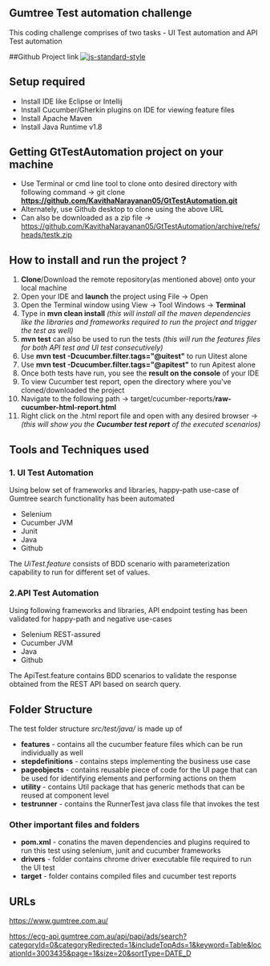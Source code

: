


## Gumtree Test automation challenge
This coding challenge comprises of two tasks - UI Test automation and API Test automation

##Github Project link
[![js-standard-style](https://img.shields.io/badge/GitHub-JavaProject-brightgreen.svg?style=flat)](https://github.com/KavithaNarayanan05/GtTestAutomation)

## Setup required
* Install IDE like Eclipse or Intellij
* Install Cucumber/Gherkin plugins on IDE for viewing feature files
* Install Apache Maven
* Install Java Runtime v1.8

## Getting GtTestAutomation project on your machine
* Use Terminal or cmd line tool to clone onto desired directory with following command -> git clone **https://github.com/KavithaNarayanan05/GtTestAutomation.git**
* Alternately, use Github desktop to clone using the above URL
* Can also be downloaded as a zip file -> https://github.com/KavithaNarayanan05/GtTestAutomation/archive/refs/heads/testk.zip


## How to install and run the project ?
1. **Clone**/Download the remote repository(as mentioned above) onto your local machine
2. Open your IDE and **launch** the project using File -> Open
3. Open the Terminal window using View -> Tool Windows -> **Terminal**
4. Type in **mvn clean install** _(this will install all the maven dependencies like the libraries and frameworks required to run the project and trigger the test as well)_
5. **mvn test** can also be used to run the tests _(this will run the features files for both API test and UI test consecutively)_
6. Use **mvn test -Dcucumber.filter.tags="@uitest"** to run Uitest alone
7. Use **mvn test -Dcucumber.filter.tags="@apitest"** to run Apitest alone
8. Once both tests have run, you see the **result on the console** of your IDE
9. To view Cucumber test report, open the directory where you've cloned/downloaded the project
10. Navigate to the following path -> target/cucumber-reports/**raw-cucumber-html-report.html**
11. Right click on the .html report file and open with any desired browser -> _(this will show you the **Cucumber test report** of the executed scenarios)_


## Tools and Techniques used

### 1. UI Test Automation
Using below set of frameworks and libraries, happy-path use-case of Gumtree search functionality has been automated
* Selenium
* Cucumber JVM
* Junit
* Java
* Github

The _UiTest.feature_ consists of BDD scenario with parameterization capability to run for different set of values. 


### 2.API Test Automation
Using following frameworks and libraries, API endpoint testing has been validated for happy-path and negative use-cases
* Selenium REST-assured
* Cucumber JVM
* Java
* Github

The ApiTest.feature contains BDD scenarios to validate the response obtained from the REST API based on search query. 

## Folder Structure
The test folder structure _src/test/java/_ is made up of
 * **features** - contains all the cucumber feature files which can be run individually as well
 * **stepdefinitions** - contains steps implementing the business use case
 * **pageobjects** - contains reusable piece of code for the UI page that can be used for identifying elements and performing actions on them
 * **utility** - contains Util package that has generic methods that can be reused at component level
 * **testrunner** - contains the RunnerTest java class file that invokes the test

### Other important files and folders
* **pom.xml** - conatins the maven dependencies and plugins required to run this test using selenium, junit and cucumber frameworks
* **drivers** - folder contains chrome driver executable file required to run the UI test
* **target** - folder contains compiled files and cucumber test reports

## URLs

https://www.gumtree.com.au/

https://ecg-api.gumtree.com.au/api/papi/ads/search?categoryId=0&categoryRedirected=1&includeTopAds=1&keyword=Table&locationId=3003435&page=1&size=20&sortType=DATE_D
